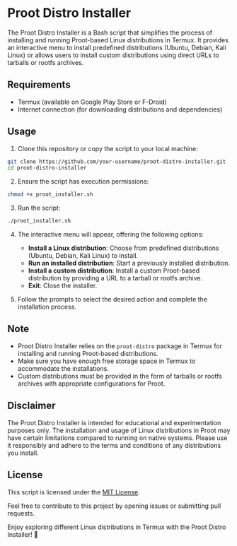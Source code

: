 # Proot Distro Installer

The Proot Distro Installer is a Bash script that simplifies the process of installing and running Proot-based Linux distributions in Termux. It provides an interactive menu to install predefined distributions (Ubuntu, Debian, Kali Linux) or allows users to install custom distributions using direct URLs to tarballs or rootfs archives.

## Requirements

- Termux (available on Google Play Store or F-Droid)
- Internet connection (for downloading distributions and dependencies)

## Usage

1. Clone this repository or copy the script to your local machine:

```bash
git clone https://github.com/your-username/proot-distro-installer.git
cd proot-distro-installer
```

2. Ensure the script has execution permissions:

```bash
chmod +x proot_installer.sh
```

3. Run the script:

```bash
./proot_installer.sh
```

4. The interactive menu will appear, offering the following options:

    - **Install a Linux distribution**: Choose from predefined distributions (Ubuntu, Debian, Kali Linux) to install.
    - **Run an installed distribution**: Start a previously installed distribution.
    - **Install a custom distribution**: Install a custom Proot-based distribution by providing a URL to a tarball or rootfs archive.
    - **Exit**: Close the installer.

5. Follow the prompts to select the desired action and complete the installation process.

## Note

- Proot Distro Installer relies on the `proot-distro` package in Termux for installing and running Proot-based distributions.
- Make sure you have enough free storage space in Termux to accommodate the installations.
- Custom distributions must be provided in the form of tarballs or rootfs archives with appropriate configurations for Proot.

## Disclaimer

The Proot Distro Installer is intended for educational and experimentation purposes only. The installation and usage of Linux distributions in Proot may have certain limitations compared to running on native systems. Please use it responsibly and adhere to the terms and conditions of any distributions you install.

## License

This script is licensed under the [MIT License](LICENSE).

Feel free to contribute to this project by opening issues or submitting pull requests.

Enjoy exploring different Linux distributions in Termux with the Proot Distro Installer! 🚀
